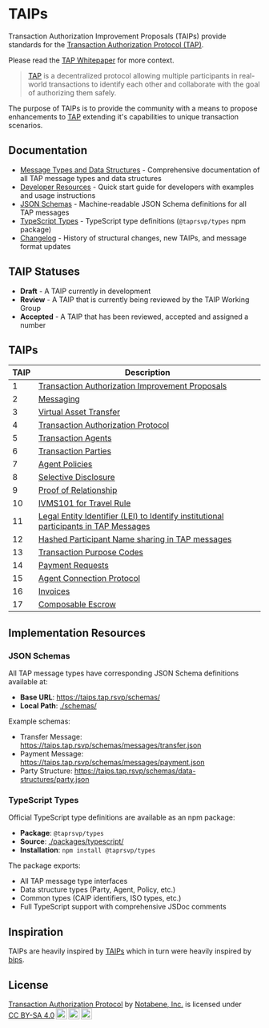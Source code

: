 # TAIPs

Transaction Authorization Improvement Proposals (TAIPs) provide standards for the [Transaction Authorization Protocol (TAP)](https://tap.rsvp).

Please read the [TAP Whitepaper](https://docs.google.com/document/d/1z16nPRjiCFGsnMqr7GiBRMCMMPBG6laaS337s4oJrEw/edit#heading=h.ujq0dkl3njwc) for more context.

> [TAP](https://tap.rsvp) is a decentralized protocol allowing multiple participants in real-world transactions to identify each other and collaborate with the goal of authorizing them safely.

The purpose of TAIPs is to provide the community with a means to propose enhancements to [TAP](https://tap.rsvp) extending it's capabilities to unique transaction scenarios.

## Documentation

- [Message Types and Data Structures](./messages.md) - Comprehensive documentation of all TAP message types and data structures
- [Developer Resources](./developers.md) - Quick start guide for developers with examples and usage instructions
- [JSON Schemas](./schemas/) - Machine-readable JSON Schema definitions for all TAP messages
- [TypeScript Types](./packages/typescript/) - TypeScript type definitions (`@taprsvp/types` npm package)
- [Changelog](./CHANGELOG.md) - History of structural changes, new TAIPs, and message format updates

## TAIP Statuses

- **Draft** - A TAIP currently in development
- **Review** - A TAIP that is currently being reviewed by the TAIP Working Group
- **Accepted** - A TAIP that has been reviewed, accepted and assigned a number

## TAIPs

| TAIP | Description                                                            |
|------|------------------------------------------------------------------------|
| 1    | [Transaction Authorization Improvement Proposals](./TAIPs/taip-1.md)   |
| 2    | [Messaging](./TAIPs/taip-2.md)                                         |
| 3    | [Virtual Asset Transfer](./TAIPs/taip-3.md)                            |
| 4    | [Transaction Authorization Protocol](./TAIPs/taip-4.md)                |
| 5    | [Transaction Agents](./TAIPs/taip-5.md)                                |
| 6    | [Transaction Parties](./TAIPs/taip-6.md)                               |
| 7    | [Agent Policies](./TAIPs/taip-7.md)                                    |
| 8    | [Selective Disclosure](./TAIPs/taip-8.md)                              |
| 9    | [Proof of Relationship](./TAIPs/taip-9.md)                             |
| 10   | [IVMS101 for Travel Rule](./TAIPs/taip-10.md)                          |
| 11   | [Legal Entity Identifier (LEI) to Identify institutional participants in TAP Messages](./TAIPs/taip-11.md) |
| 12   | [Hashed Participant Name sharing in TAP messages](./TAIPs/taip-12.md)  |
| 13   | [Transaction Purpose Codes](./TAIPs/taip-13.md)                        |
| 14   | [Payment Requests](./TAIPs/taip-14.md)                                 |
| 15   | [Agent Connection Protocol](./TAIPs/taip-15.md)                         |
| 16   | [Invoices](./TAIPs/taip-16.md)                                         |
| 17   | [Composable Escrow](./TAIPs/taip-17.md)                                |

## Implementation Resources

### JSON Schemas
All TAP message types have corresponding JSON Schema definitions available at:
- **Base URL**: https://taips.tap.rsvp/schemas/
- **Local Path**: [./schemas/](./schemas/)

Example schemas:
- Transfer Message: https://taips.tap.rsvp/schemas/messages/transfer.json
- Payment Message: https://taips.tap.rsvp/schemas/messages/payment.json
- Party Structure: https://taips.tap.rsvp/schemas/data-structures/party.json

### TypeScript Types
Official TypeScript type definitions are available as an npm package:
- **Package**: `@taprsvp/types`
- **Source**: [./packages/typescript/](./packages/typescript/)
- **Installation**: `npm install @taprsvp/types`

The package exports:
- All TAP message type interfaces
- Data structure types (Party, Agent, Policy, etc.)
- Common types (CAIP identifiers, ISO types, etc.)
- Full TypeScript support with comprehensive JSDoc comments

## Inspiration

TAIPs are heavily inspired by [TAIPs](https://github.com/ChainAgnostic/CAIPs) which in turn were heavily inspired by [bips](https://github.com/bitcoin/bips).


## License

<p xmlns:cc="http://creativecommons.org/ns#" xmlns:dct="http://purl.org/dc/terms/"><a property="dct:title" rel="cc:attributionURL" href="https://tap.rsvp">Transaction Authorization Protocol</a> by <a rel="cc:attributionURL dct:creator" property="cc:attributionName" href="https://notabene.id">Notabene, Inc.</a> is licensed under <a href="http://creativecommons.org/licenses/by-sa/4.0/?ref=chooser-v1" target="_blank" rel="license noopener noreferrer" style="display:inline-block;">CC BY-SA 4.0<img style="height:22px!important;margin-left:3px;vertical-align:text-bottom;" src="https://mirrors.creativecommons.org/presskit/icons/cc.svg?ref=chooser-v1"><img style="height:22px!important;margin-left:3px;vertical-align:text-bottom;" src="https://mirrors.creativecommons.org/presskit/icons/by.svg?ref=chooser-v1"><img style="height:22px!important;margin-left:3px;vertical-align:text-bottom;" src="https://mirrors.creativecommons.org/presskit/icons/sa.svg?ref=chooser-v1"></a></p>
